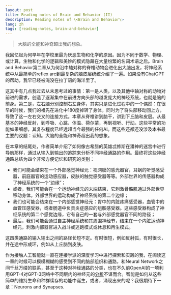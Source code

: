 ```yaml
---
layout: post
title: Reading notes of Brain and Behavior (II)
description: Reading notes of \<Brain and Behavior\>
lang: zh
tags: [reading-notes, brain-and-behavior]
---
```



<style>
.highlight-left {margin-left: 0}
</style>

> 大脑的全能和神奇超出我的想象。

我回忆起为何早年在学校里最为厌恶生物和化学的原因。因为不同于数学、物理、或计算，生物和化学的逻辑和美妙的模式隐藏在大量纷繁的名词术语之后。Brain and Behavior第二章从为何沿中轴对称的脊椎动物会进化出大脑出发，将神经系统中从最简单的reflex arc到最复杂的脑皮层统统介绍了一遍。如果没有ChatGPT的帮助，我早已经被淹没在拉丁语的海洋里了。

这其中有几点我过去从未思考过的事情：第一是人类，以及其他中轴对称的动物对前进的需求，创造了逐渐集中在前进方向头部的越发庞大的神经系统，也就是脑的前身。第二是，左右脑分别控制右左身体，其实只是进化过程中的一个偶然：在很早的时候，我们的祖先在进化中180度掉转了身体，同时为了将头部移动回上方，导致了这一左右交叉的连接方式。本章从脊椎讲到脑干，讲到下丘脑和皮层。从最基本的神经反射，到呼吸、心跳、体温、荷尔蒙，再到视听、行动。这些平常的功能如果细想，其复杂程度已经远超当今最强的任何AI。而这些还都还没涉及本书最主要的议题：认知。大脑的全能和神奇超出我的想象。

在本章的结尾处，作者简单介绍了如何像古希腊的英雄忒修斯在潘神的迷宫中进行导航那样，通过从输入到输出的追踪来分析不同神经通路的作用。最终将这些神经通路总结为四个非常方便记忆和研究的类别：
 - 我们可能会结束在一个外部感觉神经元：视网膜的感光器官，耳蜗的听觉感受器，前庭器官的运动感应器，皮肤的触觉感受器等等。外部世界的传感器构成了神经系统的一个“边缘”；
 - 或者，我们可能会在一个运动神经元的末端结束，它刺激骨骼肌通过外部世界移动身体。外部世界的运动构成了神经系统的第二个边缘；
 - 我们也可能会结束在一个内部感觉神经元：胃中的内脏疼痛感受器，血管中的血管压感受器，或者肠道中负责炎症感应的组胺感受器。这些感受器构成了神经系统的第二个感觉边缘，它有自己的一套与外部感觉器官不同的路径；
 - 最后，我们可能会通过自主神经系统和其周围神经节，结束在一个内脏运动神经元，刺激内部器官进入战斗或逃跑模式或休息和再生模式。

这四类通路的输入输出之间的路径长短不定。有时很短，例如反射弧，有时很长，并在途中形成环，例如从上丘脑到皮肤。

作为接触人工智能就一直在连接学派的深度学习中进行探索和实践的我，在阅读这一章的时候可以模模糊糊的感受到不同的脑部组织和通路，和Neural Network之间千丝万缕的联系，甚至于这种对神经通路的分类，也在不久前OpenAI的一项利用GPT-4对GPT-3网络中不同层内的神经元的[分析](https://openaipublic.blob.core.windows.net/neuron-explainer/neuron-viewer/index.html)不谋而合。智能是如何从这些简单的维持生命和种群续存的功能中诞生，或者，涌现出来的呢？我很期待下一章：Neurons and Synapses.

